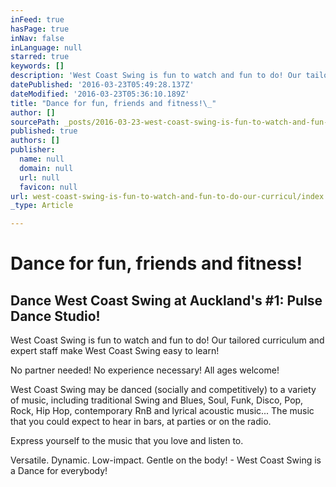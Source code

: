 ```yaml
---
inFeed: true
hasPage: true
inNav: false
inLanguage: null
starred: true
keywords: []
description: 'West Coast Swing is fun to watch and fun to do! Our tailored curriculum and expert staff make West Coast Swing easy to learn!'
datePublished: '2016-03-23T05:49:28.137Z'
dateModified: '2016-03-23T05:36:10.189Z'
title: "Dance for fun, friends and fitness!\_"
author: []
sourcePath: _posts/2016-03-23-west-coast-swing-is-fun-to-watch-and-fun-to-do-our-curricul.md
published: true
authors: []
publisher:
  name: null
  domain: null
  url: null
  favicon: null
url: west-coast-swing-is-fun-to-watch-and-fun-to-do-our-curricul/index.html
_type: Article

---
```

# Dance for fun, friends and fitness! 

## Dance West Coast Swing at Auckland's \#1: Pulse Dance Studio!

West Coast Swing is fun to watch and fun to do! Our tailored curriculum and expert staff make West Coast Swing easy to learn!

No partner needed! No experience necessary! All ages welcome!

West Coast Swing may be danced (socially and competitively) to a variety of music, including traditional Swing and Blues, Soul, Funk, Disco, Pop, Rock, Hip Hop, contemporary RnB and lyrical acoustic music... The music that you could expect to hear in bars, at parties or on the radio.

Express yourself to the music that you love and listen to.

Versatile. Dynamic. Low-impact. Gentle on the body! - West Coast Swing is a Dance for everybody!